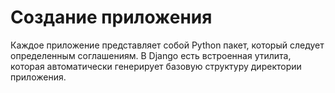 # Создание приложения

Каждое приложение представляет собой Python пакет, который следует определенным соглашениям. В Django есть встроенная утилита, которая автоматически генерирует базовую структуру директории приложения.
